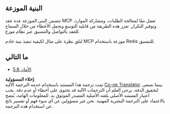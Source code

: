 <!--
CO_OP_TRANSLATOR_METADATA:
{
  "original_hash": "cd973a4e381337c6a3ac2443e7548e63",
  "translation_date": "2025-07-14T02:27:16+00:00",
  "source_file": "05-AdvancedTopics/mcp-scaling/README.md",
  "language_code": "ar"
}
-->
## البنية الموزعة

تتضمن البنى الموزعة عدة عقد MCP تعمل معًا لمعالجة الطلبات، ومشاركة الموارد، وتوفير التكرار. تعزز هذه الطريقة من قابلية التوسع وتحمل الأخطاء من خلال السماح للعقد بالتواصل والتنسيق عبر نظام موزع.

لنلق نظرة على مثال لكيفية تنفيذ بنية خادم MCP موزعة باستخدام Redis للتنسيق.

## ما التالي

- [5.8 الأمان](../mcp-security/README.md)

**إخلاء المسؤولية**:  
تمت ترجمة هذا المستند باستخدام خدمة الترجمة الآلية [Co-op Translator](https://github.com/Azure/co-op-translator). بينما نسعى لتحقيق الدقة، يرجى العلم أن الترجمات الآلية قد تحتوي على أخطاء أو عدم دقة. يجب اعتبار المستند الأصلي بلغته الأصلية المصدر الموثوق به. للمعلومات الهامة، يُنصح بالاعتماد على الترجمة البشرية المهنية. نحن غير مسؤولين عن أي سوء فهم أو تفسير ناتج عن استخدام هذه الترجمة.